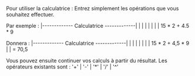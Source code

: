 Pour utiliser la calculatrice :
Entrez simplement les opérations que vous souhaitez effectuer.

Par exemple : 
|------------- Calculatrice -------------|
|                                        |
|                                        |
|                                        |
|       15 *  2 + 4.5 *  9               

Donnera : 
|------------- Calculatrice -------------|
|                                        |
|                                        |
|                                        |
|       15 * 2 + 4,5 * 9                 |
|       = 70,5

Vous pouvez ensuite continuer vos calculs à partir du résultat.
Les opérateurs existants sont : '+' | '-' | '*' | '/' | '^'
